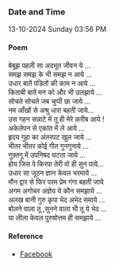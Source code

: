 ### Date and Time

13-10-2024 Sunday 03:56 PM

#### Poem

बेबूझ पहली सा अदभूत जीवन ये ... <br />
समझ समझ के भी समझ न आये ... <br />
उधार बातें पंडितों की काम न आये ... <br />
किताबी बातें मन को और भी उलझाये ... <br />
सोचते सोचते जब चुप्पी छा जाये ...  <br />
नम आँखों से अश्रु धारा बहती जाये...  <br />
उस गहन सन्नाटे में तू ही मेरे क़रीब आये ! <br />
अकेलेपन से एकांत में ले आये ...  <br />
हृदय गुहा का अंतरपट खुल जाये ...  <br />
भीतर भीतर कोई गीत गुनगुनाये ... <br />
गुफ़्तगू में उपनिषद घटता जाये ...  <br />
होय जिस पे किरपा तेरी वो ही सुन पाये...  <br />
उधार सा जूठन ज्ञान केवल भरमाये ... <br />
मौन द्वार से फिर परम प्रेम गंगा बहती जाये  <br />
अगम अगोचर अज्ञेय ये कौन समझाये ...  <br />
अलख बानी गुरु कृपा भेद अभेद समाये ... <br />
बोलने वाला तू ,सुनने वाला भी तू ये भेद ...  <br />
या लीला केवल पुरुषोत्तम ही समझाये ...

#### Reference

* [Facebook](https://www.facebook.com/share/v/DEUwpjsbMviNijQw/)
